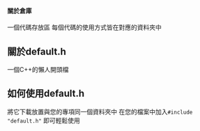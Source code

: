 #### 關於倉庫
一個代碼存放區
每個代碼的使用方式皆在對應的資料夾中
## 關於default.h
一個C++的懶人開頭檔
## 如何使用default.h
將它下載放置與您的專項同一個資料夾中
在您的檔案中加入`#include "default.h"`
即可輕鬆使用
